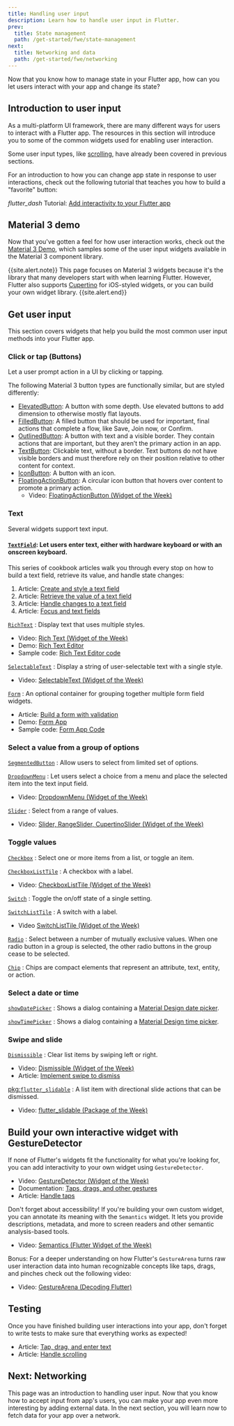 ```yaml
---
title: Handling user input
description: Learn how to handle user input in Flutter.
prev:
  title: State management
  path: /get-started/fwe/state-management
next:
  title: Networking and data
  path: /get-started/fwe/networking
---
```


Now that you know how to manage state in your Flutter app, how can you let users interact with your app and change its state? 

## Introduction to user input

As a multi-platform UI framework, there are many different ways for users to interact with a Flutter app. The resources in this section will introduce you to some of the common widgets used for enabling user interaction. 

Some user input types, like [scrolling], have already been covered in previous sections. 

For an introduction to how you can change app state in response to user interactions,
check out the following tutorial that teaches you how to build a "favorite" button:

<i class="material-symbols" aria-hidden="true">flutter_dash</i> Tutorial: [Add interactivity to your Flutter app][]

## Material 3 demo 

Now that you've gotten a feel for how user interaction works,
check out the [Material 3 Demo][], which samples some of the
user input widgets available in the Material 3 component library. 

{{site.alert.note}}
  This page focuses on Material 3 widgets because it's the library
  that many developers start with when learning Flutter.
  However, Flutter also supports  [Cupertino][] for iOS-styled widgets,
  or you can build your own widget library.
{{site.alert.end}}

## Get user input

This section covers widgets that help you build
the most common user input methods into your Flutter app. 

### Click or tap (Buttons)
Let a user prompt action in a UI by clicking or tapping. 

The following Material 3 button types are functionally similar,
but are styled differently:

* [ElevatedButton][]: A button with some depth. Use elevated buttons to add dimension to otherwise mostly flat layouts.
* [FilledButton][]: A filled button that should be used for important, final actions that complete a flow, like Save, Join now, or Confirm.
* [OutlinedButton][]: A button with text and a visible border. They contain actions that are important, but they aren’t the primary action in an app.
* [TextButton][]: Clickable text, without a border. Text buttons do not have visible borders and must therefore rely on their position relative to other content for context.
* [IconButton][]: A button with an icon. 
* [FloatingActionButton][]: A circular icon button that hovers over content to promote a primary action.
  * Video: [FloatingActionButton (Widget of the Week)][]

### Text
Several widgets support text input. 

#### [`TextField`][]: Let users enter text, either with hardware keyboard or with an onscreen keyboard.

This series of cookbook articles walk you through every stop
on how to build a text field, retrieve its value, and handle state changes:
1. Article: [Create and style a text field][]
1. Article: [Retrieve the value of a text field][]
1. Article: [Handle changes to a text field][]
1. Article: [Focus and text fields][]

[`RichText`][]
: Display text that uses multiple styles.

* Video: [Rich Text (Widget of the Week)][]
* Demo: [Rich Text Editor][]
* Sample code: [Rich Text Editor code][]

[`SelectableText`][]
: Display a string of user-selectable text with a single style.

* Video: [SelectableText (Widget of the Week)][]

[`Form`][]
: An optional container for grouping together multiple form field widgets. 

* Article: [Build a form with validation][]
* Demo: [Form App][]
* Sample code: [Form App Code][]

### Select a value from a group of options

[`SegmentedButton`][]
: Allow users to select from limited set of options.

[`DropdownMenu`][]
: Let users select a choice from a menu and place the
  selected item into the text input field.

* Video: [DropdownMenu (Widget of the Week)][]

[`Slider`][]
: Select from a range of values.

* Video: [Slider, RangeSlider, CupertinoSlider (Widget of the Week)][]

### Toggle values

[`Checkbox`][]
: Select one or more items from a list, or toggle an item.

[`CheckboxListTile`][]
: A checkbox with a label.

* Video: [CheckboxListTile (Widget of the Week)][]

[`Switch`][]
: Toggle the on/off state of a single setting.

[`SwitchListTile`][]
: A switch with a label. 

* Video [SwitchListTile (Widget of the Week)][]

[`Radio`][]
: Select between a number of mutually exclusive values.
  When one radio button in a group is selected,
  the other radio buttons in the group cease to be selected.

[`Chip`][]
: Chips are compact elements that represent an attribute,
  text, entity, or action.

### Select a date or time

[`showDatePicker`][]
: Shows a dialog containing a [Material Design date picker][].

[`showTimePicker`][]
: Shows a dialog containing a [Material Design time picker][].

### Swipe and slide

[`Dismissible`][]
: Clear list items by swiping left or right.

* Video: [Dismissible (Widget of the Week)][]
* Article: [Implement swipe to dismiss][]

[pkg:`flutter_slidable`][]
: A list item with directional slide actions that can be dismissed.

* Video: [flutter_slidable (Package of the Week)][]

## Build your own interactive widget with GestureDetector 

If none of Flutter's widgets fit the functionality for what you're looking for,
you can add interactivity to your own widget using `GestureDetector`. 

* Video: [GestureDetector (Widget of the Week)][]
* Documentation: [Taps, drags, and other gestures][]
* Article: [Handle taps][]

Don't forget about accessibility!
If you're building your own custom widget,
you can annotate its meaning with the `Semantics` widget.
It lets you provide descriptions, metadata,
and more to screen readers and other semantic analysis-based tools. 

* Video: [Semantics (Flutter Widget of the Week)][]

Bonus: For a deeper understanding on how Flutter's
`GestureArena` turns raw user interaction data into
human recognizable concepts like taps, drags, and pinches
check out the following video:

* Video: [GestureArena (Decoding Flutter)][]

## Testing
Once you have finished building user interactions into your app,
don't forget to write tests to make sure that everything works as expected!

* Article: [Tap, drag, and enter text][]
* Article: [Handle scrolling][]


## Next: Networking

This page was an introduction to handling user input. Now that you know how to accept input from app's users, you can make your app even more interesting by adding external data. In the next section, you will learn now to fetch data for your app over a network. 

[scrolling]: /get-started/fwe/layout#scrollable-widgets

[Add interactivity to your Flutter app]: /ui/interactivity
[Cupertino]: {{site.api}}flutter/cupertino/cupertino-library.html
[Material 3 Demo]: https://flutter.github.io/samples/web/material_3_demo/

[ElevatedButton]: {{site.api}}flutter/material/ElevatedButton-class.html
[FilledButton]: {{site.api}}flutter/material/FilledButton-class.html
[TextButton]: {{site.api}}flutter/material/TextButton-class.html
[OutlinedButton]: {{site.api}}flutter/material/OutlinedButton-class.html
[IconButton]: {{site.api}}flutter/material/IconButton-class.html
[FloatingActionButton]: {{site.api}}flutter/material/FloatingActionButton-class.html
[FloatingActionButton (Widget of the Week)]: https://youtu.be/2uaoEDOgk_I?si=MQZcSp24oRaS_kiY

[`TextField`]: {{site.api}}flutter/material/TextField-class.html
[Create and style a text field]: /cookbook/forms/text-input
[Retrieve the value of a text field]: /cookbook/forms/retrieve-input
[Handle changes to a text field]: /cookbook/forms/text-field-changes
[Focus and text fields]: /cookbook/forms/focus
[`RichText`]: {{site.api}}flutter/widgets/RichText-class.html
[Rich Text (Widget of the Week)]: https://www.youtube.com/watch?v=rykDVh-QFfw
[Rich Text Editor]: https://flutter.github.io/samples/rich_text_editor.html
[Rich Text Editor code]: https://github.com/flutter/samples/tree/main/simplistic_editor
[`Form`]: {{site.api}}flutter/widgets/Form-class.html
[Build a form with validation]: /cookbook/forms/validation
[Form App]: https://flutter.github.io/samples/web/form_app/
[Form App Code]: https://github.com/flutter/samples/tree/main/form_app
[`SelectableText`]: {{site.api}}flutter/material/SelectableText-class.html
[SelectableText (Widget of the Week)]: https://www.youtube.com/watch?v=ZSU3ZXOs6hc

[`SegmentedButton`]: {{site.api}}flutter/material/SegmentedButton-class.html
[`DropdownMenu`]: {{site.api}}flutter/material/DropdownMenu-class.html
[DropdownMenu (Widget of the Week)]: https://youtu.be/giV9AbM2gd8?si=E23hjg72cjMTe_mz
[`Slider`]: {{site.api}}flutter/material/Slider-class.html
[Slider, RangeSlider, CupertinoSlider (Widget of the Week)]: https://www.youtube.com/watch?v=ufb4gIPDmEss


[`Checkbox`]: {{site.api}}flutter/material/Checkbox-class.html
[`CheckboxListTile`]: {{site.api}}flutter/material/CheckboxListTile-class.html
[CheckboxListTile (Widget of the Week)]: https://www.youtube.com/watch?v=RkSqPAn9szs
[`Switch`]: {{site.api}}flutter/material/Switch-class.html
[`SwitchListTile`]: {{site.api}}flutter/material/SwitchListTile-class.html
[SwitchListTile (Widget of the Week)]: https://www.youtube.com/watch?v=0igIjvtEWNU
[`Radio`]: {{site.api}}flutter/material/Radio-class.html
[`Chip`]: {{site.api}}flutter/material/Chip-class.html

[Material Design date picker]: https://m3.material.io/components/date-pickers/overview
[Material Design time picker]: https://m3.material.io/components/time-pickers/overview
[`showDatePicker`]: {{site.api}}flutter/material/showDatePicker.html
[`showTimePicker`]: {{site.api}}flutter/material/showTimePicker.html

[`Dismissible`]: {{site.api}}flutter/widgets/Dismissible-class.html
[Dismissible (Widget of the Week)]: https://youtu.be/iEMgjrfuc58?si=f0S7IdaA9PIWIYvl
[Implement swipe to dismiss]: /cookbook/gestures/dismissible
[pkg:`flutter_slidable`]: https://pub.dev/packages/flutter_slidable
[flutter_slidable (Package of the Week)]: https://www.youtube.com/watch?v=QFcFEpFmNJ8

[GestureDetector (Widget of the Week)]: https://www.youtube.com/watch?v=WhVXkCFPmK4
[Taps, drags, and other gestures]: /ui/interactivity/gestures#gestures
[Handle taps]: /cookbook/gestures/handling-taps
[Semantics (Flutter Widget of the Week)]: https://youtu.be/NvtMt_DtFrQ?si=o79BqAg9NAl8EE8_
[GestureArena (Decoding Flutter)]: https://www.youtube.com/watch?v=Q85LBtBdi0U

[Tap, drag, and enter text]: /cookbook/testing/widget/tap-drag
[Handle scrolling]: /cookbook/testing/widget/scrolling